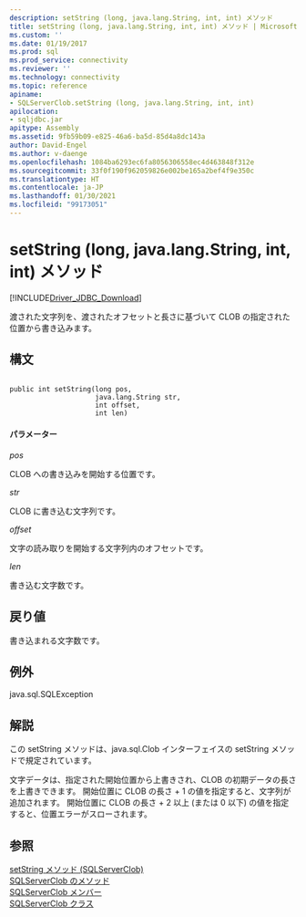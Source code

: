 ```yaml
---
description: setString (long, java.lang.String, int, int) メソッド
title: setString (long, java.lang.String, int, int) メソッド | Microsoft Docs
ms.custom: ''
ms.date: 01/19/2017
ms.prod: sql
ms.prod_service: connectivity
ms.reviewer: ''
ms.technology: connectivity
ms.topic: reference
apiname:
- SQLServerClob.setString (long, java.lang.String, int, int)
apilocation:
- sqljdbc.jar
apitype: Assembly
ms.assetid: 9fb59b09-e825-46a6-ba5d-85d4a8dc143a
author: David-Engel
ms.author: v-daenge
ms.openlocfilehash: 1084ba6293ec6fa8056306558ec4d463848f312e
ms.sourcegitcommit: 33f0f190f962059826e002be165a2bef4f9e350c
ms.translationtype: HT
ms.contentlocale: ja-JP
ms.lasthandoff: 01/30/2021
ms.locfileid: "99173051"
---
```

# <a name="setstring-method-long-javalangstring-int-int"></a>setString (long, java.lang.String, int, int) メソッド
[!INCLUDE[Driver_JDBC_Download](../../../includes/driver_jdbc_download.md)]

  渡された文字列を、渡されたオフセットと長さに基づいて CLOB の指定された位置から書き込みます。  
  
## <a name="syntax"></a>構文  
  
```  
  
public int setString(long pos,  
                     java.lang.String str,  
                     int offset,  
                     int len)  
```  
  
#### <a name="parameters"></a>パラメーター  
 *pos*  
  
 CLOB への書き込みを開始する位置です。  
  
 *str*  
  
 CLOB に書き込む文字列です。  
  
 *offset*  
  
 文字の読み取りを開始する文字列内のオフセットです。  
  
 *len*  
  
 書き込む文字数です。  
  
## <a name="return-value"></a>戻り値  
 書き込まれる文字数です。  
  
## <a name="exceptions"></a>例外  
 java.sql.SQLException  
  
## <a name="remarks"></a>解説  
 この setString メソッドは、java.sql.Clob インターフェイスの setString メソッドで規定されています。  
  
 文字データは、指定された開始位置から上書きされ、CLOB の初期データの長さを上書きできます。 開始位置に CLOB の長さ + 1 の値を指定すると、文字列が追加されます。 開始位置に CLOB の長さ + 2 以上 (または 0 以下) の値を指定すると、位置エラーがスローされます。  
  
## <a name="see-also"></a>参照  
 [setString メソッド &#40;SQLServerClob&#41;](../../../connect/jdbc/reference/setstring-method-sqlserverclob.md)   
 [SQLServerClob のメソッド](../../../connect/jdbc/reference/sqlserverclob-methods.md)   
 [SQLServerClob メンバー](../../../connect/jdbc/reference/sqlserverclob-members.md)   
 [SQLServerClob クラス](../../../connect/jdbc/reference/sqlserverclob-class.md)  
  
  
